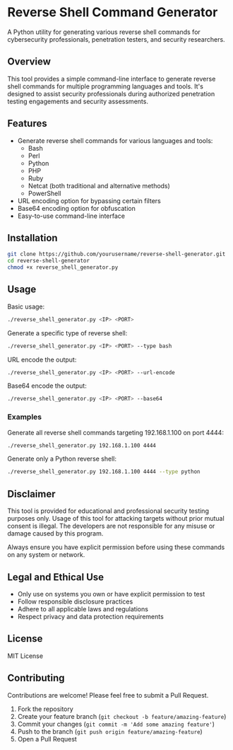 # Reverse Shell Command Generator

A Python utility for generating various reverse shell commands for cybersecurity professionals, penetration testers, and security researchers.

## Overview

This tool provides a simple command-line interface to generate reverse shell commands for multiple programming languages and tools. It's designed to assist security professionals during authorized penetration testing engagements and security assessments.

## Features

- Generate reverse shell commands for various languages and tools:
  - Bash
  - Perl
  - Python
  - PHP
  - Ruby
  - Netcat (both traditional and alternative methods)
  - PowerShell
- URL encoding option for bypassing certain filters
- Base64 encoding option for obfuscation
- Easy-to-use command-line interface

## Installation

```bash
git clone https://github.com/yourusername/reverse-shell-generator.git
cd reverse-shell-generator
chmod +x reverse_shell_generator.py
```

## Usage

Basic usage:

```bash
./reverse_shell_generator.py <IP> <PORT>
```

Generate a specific type of reverse shell:

```bash
./reverse_shell_generator.py <IP> <PORT> --type bash
```

URL encode the output:

```bash
./reverse_shell_generator.py <IP> <PORT> --url-encode
```

Base64 encode the output:

```bash
./reverse_shell_generator.py <IP> <PORT> --base64
```

### Examples

Generate all reverse shell commands targeting 192.168.1.100 on port 4444:

```bash
./reverse_shell_generator.py 192.168.1.100 4444
```

Generate only a Python reverse shell:

```bash
./reverse_shell_generator.py 192.168.1.100 4444 --type python
```

## Disclaimer

This tool is provided for educational and professional security testing purposes only. Usage of this tool for attacking targets without prior mutual consent is illegal. The developers are not responsible for any misuse or damage caused by this program.

Always ensure you have explicit permission before using these commands on any system or network.

## Legal and Ethical Use

- Only use on systems you own or have explicit permission to test
- Follow responsible disclosure practices
- Adhere to all applicable laws and regulations
- Respect privacy and data protection requirements

## License

MIT License

## Contributing

Contributions are welcome! Please feel free to submit a Pull Request.

1. Fork the repository
2. Create your feature branch (`git checkout -b feature/amazing-feature`)
3. Commit your changes (`git commit -m 'Add some amazing feature'`)
4. Push to the branch (`git push origin feature/amazing-feature`)
5. Open a Pull Request
